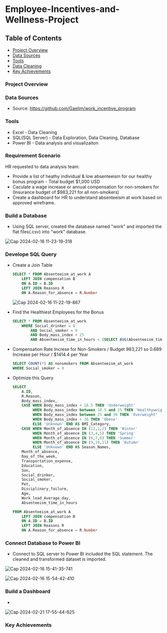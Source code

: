 # Employee-Incentives-and-Wellness-Project

## Table of Contents

 - [Project Overview](#project-overview)
 - [Data Sources](#data-sources)
 - [Tools](#tools)
 - [Data Cleaning](#data-cleaning)
 - [Key Achievements](#key-achievements)

### Project Overview




### Data Sources

- Source: https://github.com/Gaelim/work_incentive_program

### Tools

- Excel - Data Cleaning
- SQL(SQL Server) - Data Exploration, Data Cleaning, Database
- Power BI - Data analysis and visualizaiton

### Requirement Scenario

HR requested to data analysis team:
- Provide a list of heathy individual & low absenteeism for our healthy bonus program - Total budget $1,000 USD
- Caculate a wage increase or annual compensation for non-smokers for (Insurance budget of $983,221 for all non-smokers)
- Create a dashboard for HR to understand absenteeism at work based on approved wireframe.


### Build a Database
 
 - Using SQL server, created the database named "work" and imported the flat files(.csv) into "work" database.

  ![Cap 2024-02-16 11-23-19-318](https://github.com/MingyuTheAnalyst/Employee-Incentives-and-Wellness-Project/assets/88122148/c2616dd8-e8d7-4818-9d44-494c7c9c5e16)

### Develope SQL Query

- Create a Join Table
	```SQL
	SELECT * FROM Absenteeism_at_work A
		LEFT JOIN compensation B
		ON A.ID = B.ID
		LEFT JOIN Reasons R
		ON A.Reason_for_absence = R.Number
	```	
  ![Cap 2024-02-16 11-22-19-867](https://github.com/MingyuTheAnalyst/Employee-Incentives-and-Wellness-Project/assets/88122148/fa8a7e44-e832-4f0f-a8a0-e2b3fed10886)

 - Find the Healthiest Employees for the Bonus
	```SQL
	SELECT * FROM Absenteeism_at_work
		WHERE Social_drinker = 0 
			AND Social_smoker = 0
			AND Body_mass_index < 25
			AND Absenteeism_time_in_hours < (SELECT AVG(Absenteeism_time_in_hours) FROM Absenteeism_at_work)
	```
- Compensation Rate Increse for Non-Smokers / Budget 983,221 so 0.689 Increase per Hour / $1414.4 per Year
	```SQL
	SELECT COUNT(*) AS nonsmokers FROM Absenteeism_at_work
	WHERE Social_smoker = 0
	```

 - Optimize this Query
	```SQL
	SELECT
		A.ID,
		R.Reason,
		Body_mass_index,
		CASE WHEN Body_mass_index < 18.5 THEN 'Underweight'
			 WHEN Body_mass_index between 18.5 and 25 THEN 'Healthyweight'
			 WHEN Body_mass_index between 25 and 30 THEN 'Overweight'
			 WHEN Body_mass_index > 30 THEN 'Obese'
			 ELSE 'Unknown' END AS BMI_Category,
		CASE WHEN Month_of_absence IN (12,1,2) THEN 'Winter'
			 WHEN Month_of_absence IN (3,4,5) THEN 'Spring'
			 WHEN Month_of_absence IN (6,7,8) THEN 'Summer'
			 WHEN Month_of_absence IN (9,10,11) THEN 'Autumn'
			 ELSE 'Unknown' END AS Season_Names,
		Month_of_absence,
		Day_of_the_week,
		Transportation_expense,
		Education,
		Son,
		Social_drinker,
		Social_smoker,
		Pet,
		Disciplinary_failure,
		Age,
		Work_load_Average_day,
		Absenteeism_time_in_hours
	
	FROM Absenteeism_at_work A
		LEFT JOIN compensation B
		ON A.ID = B.ID
		LEFT JOIN Reasons R
		ON A.Reason_for_absence = R.Number
	```

### Connect Database to Power BI

- Connect to SQL server to Power BI included the SQL statement. The cleaned and transformed dataset is imported.
	
 ![Cap 2024-02-16 15-41-35-741](https://github.com/MingyuTheAnalyst/Employee-Incentives-and-Wellness-Project/assets/88122148/ebcfe3e2-25e0-4694-98b4-f31ab7f5a25c)
	
 ![Cap 2024-02-16 15-54-42-410](https://github.com/MingyuTheAnalyst/Employee-Incentives-and-Wellness-Project/assets/88122148/34633315-f519-4700-afb5-045c83244812)


### Build a Dashboard

- 
![Cap 2024-02-21 17-55-44-625](https://github.com/MingyuTheAnalyst/Employee-Incentives-and-Wellness-Project/assets/88122148/307c2924-25a9-453f-9b9b-c598ea954a1f)





### Key Achievements

